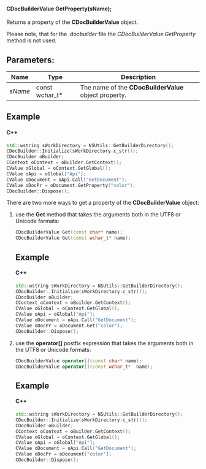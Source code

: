 #### CDocBuilderValue GetProperty(sName);

Returns a property of the **CDocBuilderValue** object.

Please note, that for the *.docbuilder* file the *CDocBuilderValue.GetProperty* method is not used.

## Parameters:

| Name    | Type             | Description                                           |
| ------- | ---------------- | ----------------------------------------------------- |
| *sName* | const wchar\_t\* | The name of the **CDocBuilderValue** object property. |

## Example

#### C++

```c++
std::wstring sWorkDirectory = NSUtils::GetBuilderDirectory();
CDocBuilder::Initialize(sWorkDirectory.c_str());
CDocBuilder oBuilder;
CContext oContext = oBuilder.GetContext();
CValue oGlobal = oContext.GetGlobal();
CValue oApi = oGlobal["Api"];
CValue oDocument = oApi.Call("GetDocument");
CValue oDocPr = oDocument.GetProperty("color");
CDocBuilder::Dispose();
```

There are two more ways to get a property of the **CDocBuilderValue** object:

1. use the **Get** method that takes the arguments both in the UTF8 or Unicode formats:

   ```c++
   CDocBuilderValue Get(const char* name);
   CDocBuilderValue Get(const wchar_t* name);
   ```

   ## Example

   #### C++

   ```c++
   std::wstring sWorkDirectory = NSUtils::GetBuilderDirectory();
   CDocBuilder::Initialize(sWorkDirectory.c_str());
   CDocBuilder oBuilder;
   CContext oContext = oBuilder.GetContext();
   CValue oGlobal = oContext.GetGlobal();
   CValue oApi = oGlobal["Api"];
   CValue oDocument = oApi.Call("GetDocument");
   CValue oDocPr = oDocument.Get("color");
   CDocBuilder::Dispose();
   ```

2. use the **operator\[]** postfix expression that takes the arguments both in the UTF8 or Unicode formats:

   ```c++
   CDocBuilderValue operator[](const char* name);
   CDocBuilderValue operator[](const wchar_t*  name);
   ```

   ## Example

   #### C++

   ```c++
   std::wstring sWorkDirectory = NSUtils::GetBuilderDirectory();
   CDocBuilder::Initialize(sWorkDirectory.c_str());
   CDocBuilder oBuilder;
   CContext oContext = oBuilder.GetContext();
   CValue oGlobal = oContext.GetGlobal();
   CValue oApi = oGlobal["Api"];
   CValue oDocument = oApi.Call("GetDocument");
   CValue oDocPr = oDocument["color"];
   CDocBuilder::Dispose();
   ```
